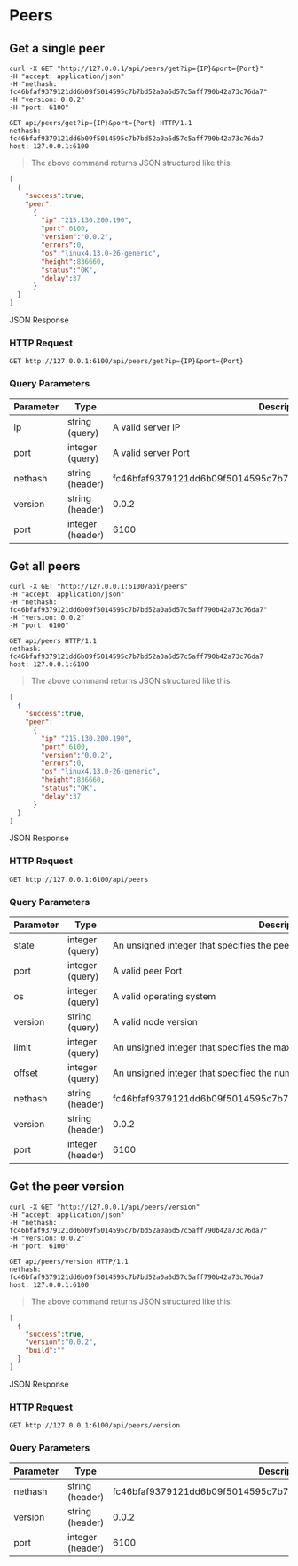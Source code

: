 # Peers

## Get a single peer

```shell
curl -X GET "http://127.0.0.1/api/peers/get?ip={IP}&port={Port}" 
-H "accept: application/json" 
-H "nethash: fc46bfaf9379121dd6b09f5014595c7b7bd52a0a6d57c5aff790b42a73c76da7" 
-H "version: 0.0.2" 
-H "port: 6100"
```

```http
GET api/peers/get?ip={IP}&port={Port} HTTP/1.1
nethash: fc46bfaf9379121dd6b09f5014595c7b7bd52a0a6d57c5aff790b42a73c76da7
host: 127.0.0.1:6100
```

> The above command returns JSON structured like this:

```json
[
  {
    "success":true,
    "peer":
      {
        "ip":"215.130.200.190",
        "port":6100,
        "version":"0.0.2",
        "errors":0,
        "os":"linux4.13.0-26-generic",
        "height":836660,
        "status":"OK",
        "delay":37
      }
  }
]
```

JSON Response

### HTTP Request

`GET http://127.0.0.1:6100/api/peers/get?ip={IP}&port={Port}`

### Query Parameters

Parameter | Type | Description
--------- | ------- | -----------
ip | string<br>(query) | A valid server IP
port | integer<br>(query) | A valid server Port
nethash | string<br>(header) | fc46bfaf9379121dd6b09f5014595c7b7bd52a0a6d57c5aff790b42a73c76da7
version | string<br>(header) | 0.0.2
port | integer<br>(header) | 6100

## Get all peers

```shell
curl -X GET "http://127.0.0.1:6100/api/peers" 
-H "accept: application/json" 
-H "nethash: fc46bfaf9379121dd6b09f5014595c7b7bd52a0a6d57c5aff790b42a73c76da7" 
-H "version: 0.0.2" 
-H "port: 6100"
```

```http
GET api/peers HTTP/1.1
nethash: fc46bfaf9379121dd6b09f5014595c7b7bd52a0a6d57c5aff790b42a73c76da7
host: 127.0.0.1:6100
```

> The above command returns JSON structured like this:

```json
[
  {
    "success":true,
    "peer":
      {
        "ip":"215.130.200.190",
        "port":6100,
        "version":"0.0.2",
        "errors":0,
        "os":"linux4.13.0-26-generic",
        "height":836660,
        "status":"OK",
        "delay":37
      }
  }
]
```

JSON Response

### HTTP Request

`GET http://127.0.0.1:6100/api/peers`

### Query Parameters

Parameter | Type | Description
--------- | ------- | -----------
state  | integer<br>(query) | An unsigned integer that specifies the peer state.
port | integer<br>(query) | A valid peer Port
os | integer<br>(query) | A valid operating system
version | string<br>(query) | A valid node version
limit | integer<br>(query) | An unsigned integer that specifies the maximum number of records
offset | integer<br>(query) | An unsigned integer that specified the number of records to skip
nethash | string<br>(header) | fc46bfaf9379121dd6b09f5014595c7b7bd52a0a6d57c5aff790b42a73c76da7
version | string<br>(header) | 0.0.2
port | integer<br>(header) | 6100

## Get the peer version

```shell
curl -X GET "http://127.0.0.1/api/peers/version" 
-H "accept: application/json" 
-H "nethash: fc46bfaf9379121dd6b09f5014595c7b7bd52a0a6d57c5aff790b42a73c76da7" 
-H "version: 0.0.2" 
-H "port: 6100"
```

```http
GET api/peers/version HTTP/1.1
nethash: fc46bfaf9379121dd6b09f5014595c7b7bd52a0a6d57c5aff790b42a73c76da7
host: 127.0.0.1:6100
```

> The above command returns JSON structured like this:

```json
[
  {
    "success":true,
    "version":"0.0.2",
    "build":""
  }
]
```

JSON Response

### HTTP Request

`GET http://127.0.0.1:6100/api/peers/version`

### Query Parameters

Parameter | Type | Description
--------- | ------- | -----------
nethash | string<br>(header) | fc46bfaf9379121dd6b09f5014595c7b7bd52a0a6d57c5aff790b42a73c76da7
version | string<br>(header) | 0.0.2
port | integer<br>(header) | 6100
